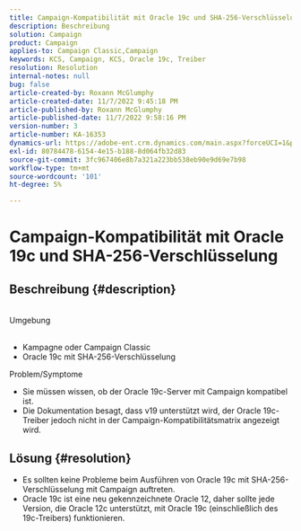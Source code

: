 ```yaml
---
title: Campaign-Kompatibilität mit Oracle 19c und SHA-256-Verschlüsselung
description: Beschreibung
solution: Campaign
product: Campaign
applies-to: Campaign Classic,Campaign
keywords: KCS, Campaign, KCS, Oracle 19c, Treiber
resolution: Resolution
internal-notes: null
bug: false
article-created-by: Roxann McGlumphy
article-created-date: 11/7/2022 9:45:18 PM
article-published-by: Roxann McGlumphy
article-published-date: 11/7/2022 9:58:16 PM
version-number: 3
article-number: KA-16353
dynamics-url: https://adobe-ent.crm.dynamics.com/main.aspx?forceUCI=1&pagetype=entityrecord&etn=knowledgearticle&id=391fe572-e55e-ed11-9561-6045bd006704
exl-id: 80784478-6154-4e15-b188-8d064fb32d83
source-git-commit: 3fc967406e8b7a321a223bb538eb90e9d69e7b98
workflow-type: tm+mt
source-wordcount: '101'
ht-degree: 5%

---
```


# Campaign-Kompatibilität mit Oracle 19c und SHA-256-Verschlüsselung

## Beschreibung {#description}

<br>Umgebung<br><br>
- Kampagne oder Campaign Classic
- Oracle 19c mit SHA-256-Verschlüsselung

Problem/Symptome
- Sie müssen wissen, ob der Oracle 19c-Server mit Campaign kompatibel ist.
- Die Dokumentation besagt, dass v19 unterstützt wird, der Oracle 19c-Treiber jedoch nicht in der Campaign-Kompatibilitätsmatrix angezeigt wird.



## Lösung {#resolution}


- Es sollten keine Probleme beim Ausführen von Oracle 19c mit SHA-256-Verschlüsselung mit Campaign auftreten.
- Oracle 19c ist eine neu gekennzeichnete Oracle 12, daher sollte jede Version, die Oracle 12c unterstützt, mit Oracle 19c (einschließlich des 19c-Treibers) funktionieren.
